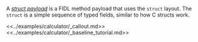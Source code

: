 A [*struct payload*][struct-doc-link] is a FIDL method payload that uses the
`struct` layout. The `struct` is a simple sequence of typed fields, similar to
how C structs work.

<<../examples/calculator/_callout.md>>
<<../examples/calculator/_baseline_tutorial.md>>

[struct-doc-link]: /docs/reference/fidl/language/language.md#structs